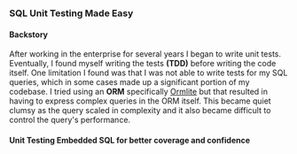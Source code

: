 ### SQL Unit Testing Made Easy

#### Backstory

After working in the enterprise for several years I began to write unit tests.  Eventually, I found myself writing 
the tests **(TDD)** before writing the code itself.  One limitation I found was that I was not able to write tests for my
SQL queries, which in some cases made up a significant portion of my codebase.  I tried using an **ORM** specifically [Ormlite](https://ormlite.com/)
but that resulted in having to express complex queries in the ORM itself.  This became quiet clumsy as the query scaled in complexity and it also
became difficult to control the query's performance.

####  Unit Testing Embedded SQL for better coverage and confidence



